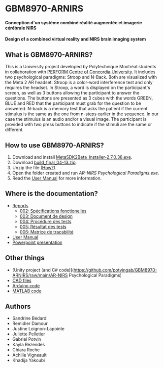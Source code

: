 # GBM8970-ARNIRS
#### Conception d'un système combiné réalité augmentée et imagerie cérébrale NIRS
#### Design of a combined virtual reality and NIRS brain imaging system

## What is GBM8970-ARNIRS?
This is a University project developed by Polytechnique Montréal students in collaboration with [PERFORM Centre of Concordia University](https://www.concordia.ca/research/perform.html). It includes two psychological paradigms: Stroop and N-Back. Both are visualized with the Meta 2 AR headset. Stroop is a color-word interference test and only requires the headset. In Stroop, a word is displayed on the participant's screen, as well as 3 buttons allowing the participant to answer the questions. The buttons are presented as 3 cubes with the words GREEN, BLUE and RED that the participant must grab for the question to be answered. N-back is a memory test that asks the patient if the current stimulus is the same as the one from n-steps earlier in the sequence. In our case the stimulus is an audio and/or a visual image. The participant is provided with two press buttons to indicate if the stimuli are the same or different. 

## How to use GBM8970-ARNIRS?
1. Download and install [MetaSDK2Beta_Installer-2.7.0.38.exe](https://s3-us-west-1.amazonaws.com/meta-sdk/MetaSDK2Beta_Installer-2.7.0.38.exe).
2. Download [build_final_04-13.zip](https://github.com/potvingab/GBM8970-ARNIRS/raw/main/build_final_04-13.zip).
3. Unzip the file ([How?](https://support.microsoft.com/en-us/windows/zip-and-unzip-files-8d28fa72-f2f9-712f-67df-f80cf89fd4e5)).
4. Open the folder created and run *AR-NIRS Psychological Paradigms.exe*.
5. Read the [User Manual](https://github.com/potvingab/GBM8970-ARNIRS/raw/main/Documentation/user_manual.pdf) for more information.

## Where is the documentation?
* [Reports](https://github.com/potvingab/GBM8970-ARNIRS/raw/main/Documentation/)
  * [002: Spécifications fonctionelles](https://github.com/potvingab/GBM8970-ARNIRS/raw/main/Documentation/GBM8970-ARNIRS.002-v2.3.pdf)
  * [003: Document de design](https://github.com/potvingab/GBM8970-ARNIRS/raw/main/Documentation/GBM8970-ARNIRS.003-v4.0.pdf)
  * [004: Procédure des tests](https://github.com/potvingab/GBM8970-ARNIRS/raw/main/Documentation/GBM8970-ARNIRS.004-v3.0.pdf)
  * [005: Résultat des tests](https://github.com/potvingab/GBM8970-ARNIRS/raw/main/Documentation/GBM8970-ARNIRS.005-v1.0.pdf)
  * [006: Matrice de traçabilité](https://github.com/potvingab/GBM8970-ARNIRS/raw/main/Documentation/GBM8970-ARNIRS.006-v3.0.pdf)
* [User Manual](https://github.com/potvingab/GBM8970-ARNIRS/raw/main/Documentation/user_manual.pdf)
* [Powerpoint presentation](https://github.com/potvingab/GBM8970-ARNIRS/raw/main/Documentation/PresentationFinale_v2.pptx)

## Other things
* [Unity project (and C# code)](https://github.com/potvingab/GBM8970-ARNIRS/raw/main/AR-NIRS Psychological Paradigms)
* [CAD files](https://github.com/potvingab/GBM8970-ARNIRS/raw/main/Cad)
* [Arduino code](https://github.com/potvingab/GBM8970-ARNIRS/raw/main/Code/Arduino)
* [MATLAB code](https://github.com/potvingab/GBM8970-ARNIRS/raw/main/Code/Matlab)

## Authors
* Sandrine Bédard
* Remidler Damour
* Justine Loignon-Lapointe
* Juliette Pelletier
* Gabriel Potvin
* Kayla Rezendes
* Chiara Roche
* Achille Vigneault
* Khadija Yakoubi
